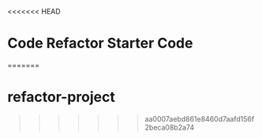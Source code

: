 <<<<<<< HEAD
# Code Refactor Starter Code
=======
# refactor-project
>>>>>>> aa0007aebd861e8460d7aafd156f2beca08b2a74
